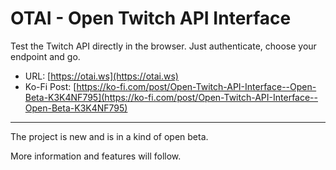 # OTAI - Open Twitch API Interface

Test the Twitch API directly in the browser. Just authenticate, choose your endpoint and go.

* URL: [https://otai.ws](https://otai.ws)
* Ko-Fi Post: [https://ko-fi.com/post/Open-Twitch-API-Interface--Open-Beta-K3K4NF795](https://ko-fi.com/post/Open-Twitch-API-Interface--Open-Beta-K3K4NF795)

---

The project is new and is in a kind of open beta.

More information and features will follow.
